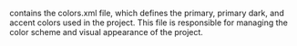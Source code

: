 contains the colors.xml file, which defines the primary, primary dark, and accent colors used in the project. This file is responsible for managing the color scheme and visual appearance of the project.